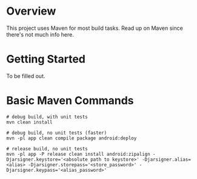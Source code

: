 # Overview #
This project uses Maven for most build tasks. Read up on Maven since there's not much info here.

# Getting Started #
To be filled out.

# Basic Maven Commands #

    # debug build, with unit tests
    mvn clean install

    # debug build, no unit tests (faster)
    mvn -pl app clean compile package android:deploy

    # release build, no unit tests
    mvn -pl app -P release clean install android:zipalign -Djarsigner.keystore='<absolute path to keystore>' -Djarsigner.alias=<alias> -Djarsigner.storepass='<store_password>' -Djarsigner.keypass='<alias_password>'